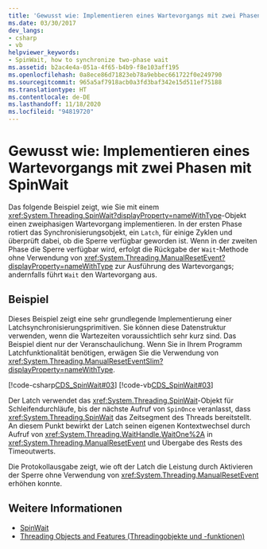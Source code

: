 ```yaml
---
title: 'Gewusst wie: Implementieren eines Wartevorgangs mit zwei Phasen mit SpinWait'
ms.date: 03/30/2017
dev_langs:
- csharp
- vb
helpviewer_keywords:
- SpinWait, how to synchronize two-phase wait
ms.assetid: b2ac4e4a-051a-4f65-b4b9-f8e103aff195
ms.openlocfilehash: 0a8ece86d71823eb78a9ebbec661722f0e249790
ms.sourcegitcommit: 965a5af7918acb0a3fd3baf342e15d511ef75188
ms.translationtype: HT
ms.contentlocale: de-DE
ms.lasthandoff: 11/18/2020
ms.locfileid: "94819720"
---
```

# <a name="how-to-use-spinwait-to-implement-a-two-phase-wait-operation"></a>Gewusst wie: Implementieren eines Wartevorgangs mit zwei Phasen mit SpinWait
Das folgende Beispiel zeigt, wie Sie mit einem <xref:System.Threading.SpinWait?displayProperty=nameWithType>-Objekt einen zweiphasigen Wartevorgang implementieren. In der ersten Phase rotiert das Synchronisierungsobjekt, ein `Latch`, für einige Zyklen und überprüft dabei, ob die Sperre verfügbar geworden ist. Wenn in der zweiten Phase die Sperre verfügbar wird, erfolgt die Rückgabe der `Wait`-Methode ohne Verwendung von <xref:System.Threading.ManualResetEvent?displayProperty=nameWithType> zur Ausführung des Wartevorgangs; andernfalls führt `Wait` den Wartevorgang aus.  
  
## <a name="example"></a>Beispiel  
 Dieses Beispiel zeigt eine sehr grundlegende Implementierung einer Latchsynchronisierungsprimitiven. Sie können diese Datenstruktur verwenden, wenn die Wartezeiten voraussichtlich sehr kurz sind. Das Beispiel dient nur der Veranschaulichung. Wenn Sie in Ihrem Programm Latchfunktionalität benötigen, erwägen Sie die Verwendung von <xref:System.Threading.ManualResetEventSlim?displayProperty=nameWithType>.  
  
 [!code-csharp[CDS_SpinWait#03](../../../samples/snippets/csharp/VS_Snippets_Misc/cds_spinwait/cs/spinwait03.cs#03)]
 [!code-vb[CDS_SpinWait#03](../../../samples/snippets/visualbasic/VS_Snippets_Misc/cds_spinwait/vb/spinwait2.vb#03)]  
  
 Der Latch verwendet das <xref:System.Threading.SpinWait>-Objekt für Schleifendurchläufe, bis der nächste Aufruf von `SpinOnce` veranlasst, dass <xref:System.Threading.SpinWait> das Zeitsegment des Threads bereitstellt. An diesem Punkt bewirkt der Latch seinen eigenen Kontextwechsel durch Aufruf von <xref:System.Threading.WaitHandle.WaitOne%2A> in <xref:System.Threading.ManualResetEvent> und Übergabe des Rests des Timeoutwerts.  
  
 Die Protokollausgabe zeigt, wie oft der Latch die Leistung durch Aktivieren der Sperre ohne Verwendung von <xref:System.Threading.ManualResetEvent> erhöhen konnte.  
  
## <a name="see-also"></a>Weitere Informationen

- [SpinWait](spinwait.md)
- [Threading Objects and Features (Threadingobjekte und -funktionen)](threading-objects-and-features.md)
